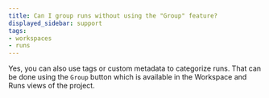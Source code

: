 ```yaml
---
title: Can I group runs without using the "Group" feature?
displayed_sidebar: support
tags:
- workspaces
- runs
---
```


Yes, you can also use tags or custom metadata to categorize runs. That can be done using the `Group` button which is available in the Workspace and Runs views of the project.
    